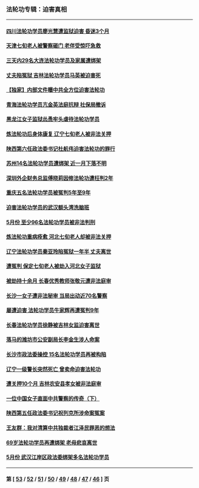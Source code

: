 ### 法轮功专辑：迫害真相
---
#### [四川法轮功学员廖光慧遭监狱迫害 昏迷3个月](../../pages/nf4379/n13015133.md?06120430) 
#### [天津七旬老人被警察砸门 老伴受惊吓急救](../../pages/nf4379/n13012765.md?06120430) 
#### [三天内29名大连法轮功学员及家属遭绑架](../../pages/nf4379/n13012641.md?06120430) 
#### [丈夫陷冤狱 吉林法轮功学员马英被迫害死](../../pages/nf4379/n13010395.md?06120430) 
#### [【独家】内部文件曝中共全方位迫害法轮功](../../pages/nf4379/n12998099.md?06120430) 
#### [青海法轮功学员亢金英法庭抗辩 社保局撤诉](../../pages/nf4379/n13009857.md?06120430) 
#### [黑龙江女子监狱怂恿牢头虐待法轮功学员](../../pages/nf4379/n13007918.md?06120430) 
#### [炼法轮功后身体康复 辽宁七旬老人被非法关押](../../pages/nf4379/n13007696.md?06120430) 
#### [陕西第六任政法委书记杜航伟迫害法轮功的罪行](../../pages/nf4379/n13005495.md?06120430) 
#### [苏州14名法轮功学员遭绑架 近一月下落不明](../../pages/nf4379/n13007209.md?06120430) 
#### [深圳外企财务总监傅晓莉因修法轮功遭枉判2年](../../pages/nf4379/n13004946.md?06120430) 
#### [重庆五名法轮功学员被冤判5年至9年](../../pages/nf4379/n13004833.md?06120430) 
#### [迫害法轮功学员的武汉额头湾洗脑班](../../pages/nf4379/n13003316.md?06120430) 
#### [5月份 至少96名法轮功学员被非法判刑](../../pages/nf4379/n13003083.md?06120430) 
#### [炼法轮功重病痊愈 河北七旬老人却被非法关押](../../pages/nf4379/n13002832.md?06120430) 
#### [辽宁法轮功学员秦亚玲陷冤狱一年半 丈夫离世](../../pages/nf4379/n12998985.md?06120430) 
#### [遭冤判 保定七旬老人被劫入河北女子监狱](../../pages/nf4379/n12999420.md?06120430) 
#### [被劫持十余月 长春优秀教师张敬元遭非法庭审](../../pages/nf4379/n12998678.md?06120430) 
#### [长沙一女子遭非法秘审 当局出动近70名警察](../../pages/nf4379/n12996085.md?06120430) 
#### [屡遭迫害 法轮功学员牛家辉再遭冤判9年](../../pages/nf4379/n12995918.md?06120430) 
#### [长春法轮功学员徐静被吉林女监迫害离世](../../pages/nf4379/n12996729.md?06120430) 
#### [落马的潍坊市公安副局长李金生涉人命案](../../pages/nf4379/n12993922.md?06120430) 
#### [长沙市政法委操控 15名法轮功学员再被构陷](../../pages/nf4379/n12993415.md?06120430) 
#### [辽宁一级警长突然死亡 曾卖命迫害法轮功](../../pages/nf4379/n12991582.md?06120430) 
#### [遭关押10个月 吉林农安县孝女被非法庭审](../../pages/nf4379/n12991125.md?06120430) 
#### [一位中国女子直面中共警察的传奇（下）](../../pages/nf4379/n12989706.md?06120430) 
#### [陕西第五任政法委书记祝列克所涉命案冤案](../../pages/nf4379/n12988803.md?06120430) 
#### [王友群：我对清算中共独裁者江泽民罪恶的想法](../../pages/nf4379/n12990272.md?06120430) 
#### [69岁法轮功学员再遭绑架 老母悲哀离世](../../pages/nf4379/n12988169.md?06120430) 
#### [5月份 武汉江岸区政法委绑架多名法轮功学员](../../pages/nf4379/n12988190.md?06120430) 

---
#### 第 [ [53](./53.md?06120430) / [52](./52.md?06120430) / [51](./51.md?06120430) / [50](./50.md?06120430) / [49](./49.md?06120430) / [48](./48.md?06120430) / [47](./47.md?06120430) / [46](./46.md?06120430) ] 页
